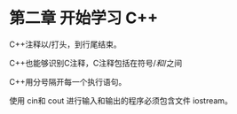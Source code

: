 # 第二章 开始学习 C++

C++注释以/打头，到行尾结束。

C++也能够识别C注释，C注释包括在符号/*和*/之间

C++用分号隔开每一个执行语句。

使用 cin和 cout 进行输入和输出的程序必须包含文件 iostream。

